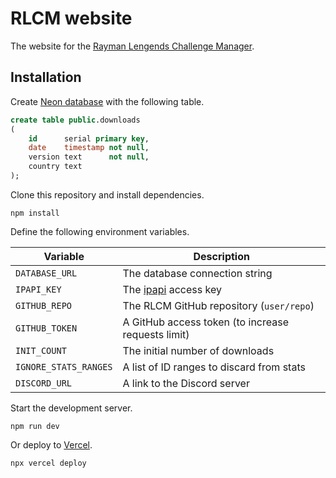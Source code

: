 # RLCM website

The website for the [Rayman Lengends Challenge Manager](https://github.com/loriswit/rlcm).

## Installation

Create [Neon database](https://neon.tech/) with the following table.

```sql
create table public.downloads
(
    id      serial primary key,
    date    timestamp not null,
    version text      not null,
    country text
);
```

Clone this repository and install dependencies.

```
npm install
```

Define the following environment variables.

| Variable              | Description                                        |
|-----------------------|----------------------------------------------------|
| `DATABASE_URL`        | The database connection string                     |
| `IPAPI_KEY`           | The [ipapi](https://ipapi.com/) access key         |
| `GITHUB_REPO`         | The RLCM GitHub repository (`user/repo`)           |
| `GITHUB_TOKEN`        | A GitHub access token (to increase requests limit) |
| `INIT_COUNT`          | The initial number of downloads                    |
| `IGNORE_STATS_RANGES` | A list of ID ranges to discard from stats          |
| `DISCORD_URL`         | A link to the Discord server                       |

Start the development server.

```
npm run dev
```

Or deploy to [Vercel](https://vercel.com/).

```
npx vercel deploy
```
